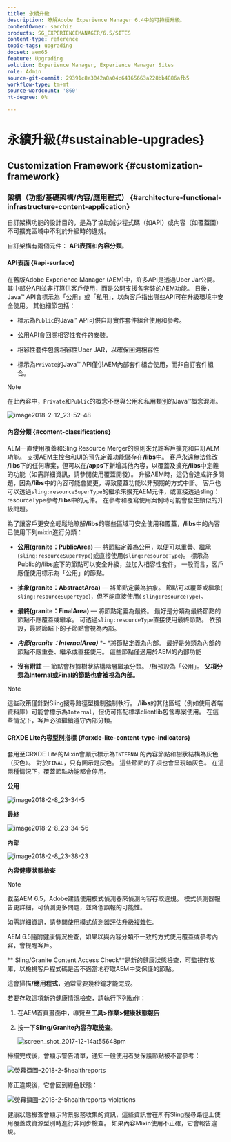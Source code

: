 ```yaml
---
title: 永續升級
description: 瞭解Adobe Experience Manager 6.4中的可持續升級。
contentOwner: sarchiz
products: SG_EXPERIENCEMANAGER/6.5/SITES
content-type: reference
topic-tags: upgrading
docset: aem65
feature: Upgrading
solution: Experience Manager, Experience Manager Sites
role: Admin
source-git-commit: 29391c8e3042a8a04c64165663a228bb4886afb5
workflow-type: tm+mt
source-wordcount: '860'
ht-degree: 0%

---
```


# 永續升級{#sustainable-upgrades}

## Customization Framework {#customization-framework}

### 架構（功能/基礎架構/內容/應用程式）  {#architecture-functional-infrastructure-content-application}

自訂架構功能的設計目的，是為了協助減少程式碼（如API）或內容（如覆蓋圖）不可擴充區域中不利於升級時的違規。

自訂架構有兩個元件： **API表面**&#x200B;和&#x200B;**內容分類**。

#### API表面 {#api-surface}

在舊版Adobe Experience Manager (AEM)中，許多API是透過Uber Jar公開。 其中部分API並非打算供客戶使用，而是公開支援各套裝的AEM功能。 日後，Java™ API會標示為「公用」或「私用」，以向客戶指出哪些API可在升級環境中安全使用。 其他細節包括：

* 標示為`Public`的Java™ API可供自訂實作套件組合使用和參考。

* 公用API會回溯相容性套件的安裝。
* 相容性套件包含相容性Uber JAR，以確保回溯相容性
* 標示為`Private`的Java™ API僅供AEM內部套件組合使用，而非自訂套件組合。

>[!NOTE]
>
>在此內容中，`Private`和`Public`的概念不應與公用和私用類別的Java™概念混淆。

![image2018-2-12_23-52-48](assets/image2018-2-12_23-52-48.png)

#### 內容分類 {#content-classifications}

AEM一直使用覆蓋和Sling Resource Merger的原則來允許客戶擴充和自訂AEM功能。 支援AEM主控台和UI的預先定義功能儲存在&#x200B;**/libs**&#x200B;中。 客戶永遠無法修改&#x200B;**/libs**&#x200B;下的任何專案，但可以在&#x200B;**/apps**&#x200B;下新增其他內容，以覆蓋及擴充&#x200B;**/libs**&#x200B;中定義的功能（如需詳細資訊，請參閱使用覆蓋開發）。 升級AEM時，這仍會造成許多問題，因為&#x200B;**/libs**&#x200B;中的內容可能會變更，導致覆蓋功能以非預期的方式中斷。 客戶也可以透過`sling:resourceSuperType`的繼承來擴充AEM元件，或直接透過sling：resourceType參考&#x200B;**/libs**&#x200B;中的元件。 在參考和覆寫使用案例時可能會發生類似的升級問題。

為了讓客戶更安全輕鬆地瞭解&#x200B;**/libs**&#x200B;的哪些區域可安全使用和覆蓋，**/libs**&#x200B;中的內容已使用下列mixin進行分類：

* **公用(granite：PublicArea)** — 將節點定義為公用，以便可以重疊、繼承(`sling:resourceSuperType`)或直接使用(`sling:resourceType`)。 標示為Public的/libs底下的節點可以安全升級，並加入相容性套件。 一般而言，客戶應僅使用標示為「公用」的節點。

* **抽象(granite：AbstractArea)** — 將節點定義為抽象。 節點可以覆蓋或繼承( `sling:resourceSupertype`)，但不能直接使用( `sling:resourceType`)。

* **最終(granite：FinalArea)** — 將節點定義為最終。 最好是分類為最終節點的節點不應覆蓋或繼承。 可透過`sling:resourceType`直接使用最終節點。 依預設，最終節點下的子節點會視為內部。

* ***內部(granite：InternalArea)*** *- *將節點定義為內部。 最好是分類為內部的節點不應重疊、繼承或直接使用。 這些節點僅適用於AEM的內部功能

* **沒有附註** — 節點會根據樹狀結構階層繼承分類。 /根預設為「公用」。 **父項分類為Internal或Final的節點也會被視為內部。**

>[!NOTE]
>
>這些政策僅針對Sling搜尋路徑型機制強制執行。 **/libs**&#x200B;的其他區域（例如使用者端資料庫）可能會標示為`Internal`，但仍可搭配標準clientlib包含專案使用。 在這些情況下，客戶必須繼續遵守內部分類。

#### CRXDE Lite內容型別指標 {#crxde-lite-content-type-indicators}

套用至CRXDE Lite的Mixin會顯示標示為`INTERNAL`的內容節點和樹狀結構為灰色（灰色）。 對於`FINAL`，只有圖示是灰色。 這些節點的子項也會呈現暗灰色。 在這兩種情況下，覆蓋節點功能都會停用。

**公用**

![image2018-2-8_23-34-5](assets/image2018-2-8_23-34-5.png)

**最終**

![image2018-2-8_23-34-56](assets/image2018-2-8_23-34-56.png)

**內部**

![image2018-2-8_23-38-23](assets/image2018-2-8_23-38-23.png)

**內容健康狀態檢查**

>[!NOTE]
>
>截至AEM 6.5，Adobe建議使用模式偵測器來偵測內容存取違規。 模式偵測器報告更詳細，可偵測更多問題，並降低誤報的可能性。
>
>如需詳細資訊，請參閱[使用模式偵測器評估升級複雜性](/help/sites-deploying/pattern-detector.md)。

AEM 6.5隨附健康情況檢查，如果以與內容分類不一致的方式使用覆蓋或參考內容，會提醒客戶。

** Sling/Granite Content Access Check**是新的健康狀態檢查，可監視存放庫，以檢視客戶程式碼是否不適當地存取AEM中受保護的節點。

這會掃描&#x200B;**/應用程式**，通常需要幾秒鐘才能完成。

若要存取這項新的健康情況檢查，請執行下列動作：

1. 在AEM首頁畫面中，導覽至&#x200B;**工具>作業>健康狀態報告**
1. 按一下&#x200B;**Sling/Granite內容存取檢查**。

   ![screen_shot_2017-12-14at55648pm](assets/screen_shot_2017-12-14at55648pm.png)

掃描完成後，會顯示警告清單，通知一般使用者受保護節點被不當參考：

![熒幕擷圖–2018-2-5healthreports](assets/screenshot-2018-2-5healthreports.png)

修正違規後，它會回到綠色狀態：

![熒幕擷圖–2018-2-5healthreports-violations](assets/screenshot-2018-2-5healthreports-violations.png)

健康狀態檢查會顯示背景服務收集的資訊，這些資訊會在所有Sling搜尋路徑上使用覆蓋或資源型別時進行非同步檢查。 如果內容Mixin使用不正確，它會報告違規。
